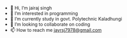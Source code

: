 - 👋 Hi, I’m jairaj singh
- 👀 I’m interested in programming
- 🌱 I’m currently study in govt. Polytechnic Kaladhungi
- 💞️ I’m looking to collaborate on coding
- 📫 How to reach me jayrsj7978@gmail.com

<!---
jairaj8413/jairaj8413 is a ✨ special ✨ repository because its `README.md` (this file) appears on your GitHub profile.
You can click the Preview link to take a look at your changes.
--->

